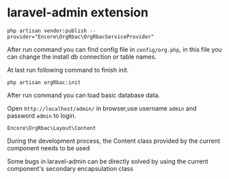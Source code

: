 laravel-admin extension
======
```
php artisan vendor:publish --provider="Encore\OrgRbac\OrgRbacServiceProvider"
```
After run command you can find config file in `config/org.php`, in this file you can change the install db connection or table names.

At last run following command to finish init.
```
php artisan orgRbac:init
```
After run command you can load basic database data.

Open `http://localhost/admin/` in browser,use username `admin` and password `admin` to login.

```
Encore\OrgRbac\Layout\Content
```
During the development process, the Content class provided by the current component needs to be used

Some bugs in laravel-admin can be directly solved by using the current component's secondary encapsulation class